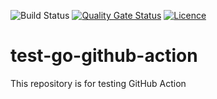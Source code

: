 ![Build Status](https://github.com/fred78290/test-go-github-action/actions/workflows/ci.yml/badge.svg)
[![Quality Gate Status](https://sonarcloud.io/api/project_badges/measure?project=Fred78290_test-go-github-action&metric=alert_status)](https://sonarcloud.io/dashboard?id=Fred78290_test-go-github-action)
[![Licence](https://img.shields.io/badge/license-Creative%20Commons%20Legal%20Code-blue)](https://github.com/Fred78290/test-go-github-action/blob/master/LICENSE)

# test-go-github-action

This repository is for testing GitHub Action

